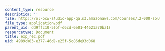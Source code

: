 ```yaml
---
content_type: resource
description: ''
file: https://ol-ocw-studio-app-qa.s3.amazonaws.com/courses/12-000-solving-complex-problems-fall-2003/4989cb83e37746d9e25f5c86de93d068_exp_rec.pdf
file_type: application/pdf
parent_uid: dd9ffc10-50bf-d6cd-6e01-44621a70ba19
resourcetype: Document
title: exp_rec.pdf
uid: 4989cb83-e377-46d9-e25f-5c86de93d068
---
```

